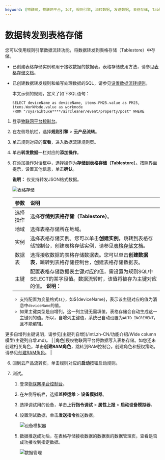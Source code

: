 ```yaml
---
keyword: [物联网, 物联网平台, IoT, 规则引擎, 流转数据, 发送数据, 表格存储, Tablestore]
---
```


# 数据转发到表格存储

您可以使用规则引擎数据流转功能，将数据转发到表格存储（Tablestore）中存储。

-   已创建表格存储实例和用于接收数据的数据表。表格存储使用方法，请参见[表格存储文档](/intl.zh-CN/快速入门/创建实例.md)。
-   已创建数据转发规则和编写处理数据的SQL，请参见[设置数据流转规则](/intl.zh-CN/消息通信/云产品流转/设置数据流转规则.md)。

    本文示例的规则，定义了如下SQL语句：

    ```
    SELECT deviceName as deviceName, items.PM25.value as PM25, items.WorkMode.value as workmode 
    FROM "/sys/a1ktuxe****/aircleaner/event/property/post" WHERE
    ```


1.  登录[物联网平台控制台](http://iot.console.aliyun.com/)。

2.  在左侧导航栏，选择**规则引擎** \> **云产品流转**。

3.  单击规则对应的**查看**，进入数据流转规则页。

4.  单击**转发数据**一栏对应的**添加操作**。

5.  在添加操作对话框中，选择操作为**存储到表格存储（Tablestore）**。按照界面提示，设置其他信息，单击**确认**。

    **说明：** 仅支持转发JSON格式数据。

    ![表格存储](https://static-aliyun-doc.oss-cn-hangzhou.aliyuncs.com/assets/img/zh-CN/9598013061/p174673.png)

    |参数|说明|
    |:-|:-|
    |选择操作|选择**存储到表格存储（Tablestore）**。|
    |地域|选择表格存储所在地域。|
    |实例|选择表格存储实例。您可以单击**创建实例**，跳转到表格存储控制台，创建表格存储实例，请参见[表格存储文档](/intl.zh-CN/快速入门/创建实例.md)。 |
    |数据表|选择接收数据的表格存储数据表。您可以单击**创建数据表**，跳转到表格存储控制台，创建表格存储数据表。 |
    |主键|配置表格存储数据表主键对应的值，需设置为规则SQL中SELECT的某字段值。数据流转时，该值将被存为主键对应的值。 **说明：**

    -   支持配置为变量格式`${}`，如$\{deviceName\}，表示该主键对应的值为消息中`deviceName`的值。
    -   如果主键类型是自增列，这一列主键无需填值，表格存储会自动生成这一主键列的值。所以，自增列主键值，系统已自动设置为`AUTO_INCREMENT`，且不能编辑。

更多自增列主键说明，请参见[主键列自增](/intl.zh-CN/功能介绍/Wide column模型/主键列自增.md)。 |
    |角色|授权物联网平台将数据写入表格存储。如您还未创建相关角色，单击**创建RAM角色**，跳转到RAM控制台，创建角色和授权策略，请参见[创建RAM角色](/intl.zh-CN/角色管理/创建RAM角色/创建可信实体为阿里云账号的RAM角色.md)。 |

6.  回到云产品流转页，单击规则对应的**启动**按钮启动规则。

7.  测试。

    1.  登录[物联网平台控制台](http://iot.console.aliyun.com/)。

    2.  在左侧导航栏，选择**监控运维** \> **设备模拟器**。

    3.  选择调试用的设备，单击**上行指令调试** \> **属性上报** \> **启动设备模拟器**。

    4.  设置测试数据，单击**发送指令**推送数据。

        ![设备模拟器](https://static-aliyun-doc.oss-cn-hangzhou.aliyuncs.com/assets/img/zh-CN/3450410061/p166514.png)

    5.  数据推送成功后，在表格存储接收数据的数据表的数据管理页，查看是否成功接收到指定数据。

        ![数据管理](https://static-aliyun-doc.oss-cn-hangzhou.aliyuncs.com/assets/img/zh-CN/0186549951/p41760.png)


